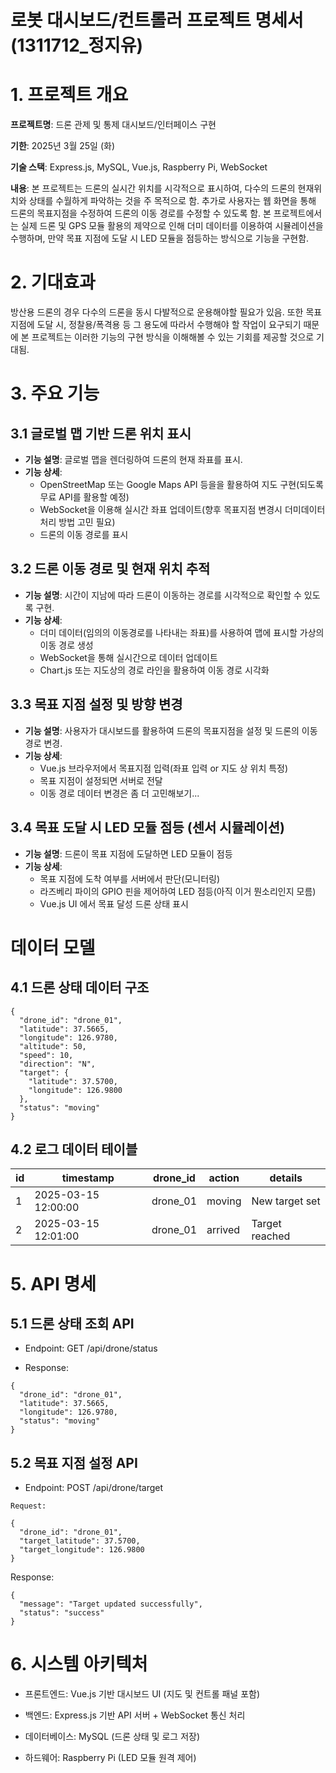 # 로봇 대시보드/컨트롤러 프로젝트 명세서(1311712\_정지유)

# 1. 프로젝트 개요

**프로젝트명**: 드론 관제 및 통제 대시보드/인터페이스 구현

**기한**: 2025년 3월 25일 (화)

**기술 스택**: Express.js, MySQL, Vue.js, Raspberry Pi, WebSocket

**내용**: 본 프로젝트는 드론의 실시간 위치를 시각적으로 표시하여, 다수의 드론의 현재위치와 상태를 수월하게 파악하는 것을 주 목적으로 함. 추가로 사용자는 웹 화면을 통해 드론의 목표지점을 수정하여 드론의 이동 경로를 수정할 수 있도록 함. 본 프로젝트에서는 실제 드론 및 GPS 모듈 활용의 제약으로 인해 더미 데이터를 이용하여 시뮬레이션을 수행하며, 만약 목표 지점에 도달 시 LED 모듈을 점등하는 방식으로 기능을 구현함.

# 2. 기대효과

방산용 드론의 경우 다수의 드론을 동시 다발적으로 운용해야할 필요가 있음. 또한 목표지점에 도달 시, 정찰용/폭격용 등 그 용도에 따라서 수행해야 할 작업이 요구되기 때문에 본 프로젝트는 이러한 기능의 구현 방식을 이해해볼 수 있는 기회를 제공할 것으로 기대됨.

# 3. 주요 기능

## 3.1 글로벌 맵 기반 드론 위치 표시

- **기능 설명**: 글로벌 맵을 렌더링하여 드론의 현재 좌표를 표시.
- **기능 상세**:
  - OpenStreetMap 또는 Google Maps API 등을을 활용하여 지도 구현(되도록 무료 API를 활용할 예정)
  - WebSocket을 이용해 실시간 좌표 업데이트(향후 목표지점 변경시 더미데이터 처리 방법 고민 필요)
  - 드론의 이동 경로를 표시

## 3.2 드론 이동 경로 및 현재 위치 추적

- **기능 설명**: 시간이 지남에 따라 드론이 이동하는 경로를 시각적으로 확인할 수 있도록 구현.
- **기능 상세**:
  - 더미 데이터(임의의 이동경로를 나타내는 좌표)를 사용하여 맵에 표시할 가상의 이동 경로 생성
  - WebSocket을 통해 실시간으로 데이터 업데이트
  - Chart.js 또는 지도상의 경로 라인을 활용하여 이동 경로 시각화

## 3.3 목표 지점 설정 및 방향 변경

- **기능 설명**: 사용자가 대시보드를 활용하여 드론의 목표지점을 설정 및 드론의 이동 경로 변경.
- **기능 상세**:
  - Vue.js 브라우저에서 목표지점 입력(좌표 입력 or 지도 상 위치 특정)
  - 목표 지점이 설정되면 서버로 전달
  - 이동 경로 데이터 변경은 좀 더 고민해보기...

## 3.4 목표 도달 시 LED 모듈 점등 (센서 시뮬레이션)

- **기능 설명**: 드론이 목표 지점에 도달하면 LED 모듈이 점등
- **기능 상세**:
  - 목표 지점에 도착 여부를 서버에서 판단(모니터링)
  - 라즈베리 파이의 GPIO 핀을 제어하여 LED 점등(아직 이거 뭔소리인지 모름)
  - Vue.js UI 에서 목표 달성 드론 상태 표시

# 데이터 모델

## 4.1 드론 상태 데이터 구조

```
{
  "drone_id": "drone_01",
  "latitude": 37.5665,
  "longitude": 126.9780,
  "altitude": 50,
  "speed": 10,
  "direction": "N",
  "target": {
    "latitude": 37.5700,
    "longitude": 126.9800
  },
  "status": "moving"
}
```

## 4.2 로그 데이터 테이블

| id  | timestamp           | drone_id | action  | details        |
| --- | ------------------- | -------- | ------- | -------------- |
| 1   | 2025-03-15 12:00:00 | drone_01 | moving  | New target set |
| 2   | 2025-03-15 12:01:00 | drone_01 | arrived | Target reached |

# 5. API 명세

## 5.1 드론 상태 조회 API

- Endpoint: GET /api/drone/status

- Response:

```
{
  "drone_id": "drone_01",
  "latitude": 37.5665,
  "longitude": 126.9780,
  "status": "moving"
}
```

## 5.2 목표 지점 설정 API

- Endpoint: POST /api/drone/target

```
Request:

{
  "drone_id": "drone_01",
  "target_latitude": 37.5700,
  "target_longitude": 126.9800
}
```

Response:

```
{
  "message": "Target updated successfully",
  "status": "success"
}
```

# 6. 시스템 아키텍처

- 프론트엔드: Vue.js 기반 대시보드 UI (지도 및 컨트롤 패널 포함)

- 백엔드: Express.js 기반 API 서버 + WebSocket 통신 처리

- 데이터베이스: MySQL (드론 상태 및 로그 저장)

- 하드웨어: Raspberry Pi (LED 모듈 원격 제어)
